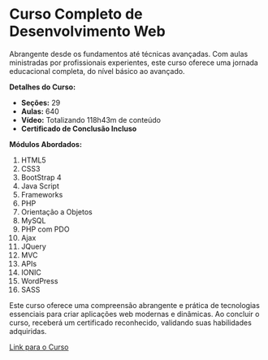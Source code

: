 
# Curso Completo de Desenvolvimento Web

Abrangente desde os fundamentos até técnicas avançadas. Com aulas ministradas por profissionais experientes, este curso oferece uma jornada educacional completa, do nível básico ao avançado.

**Detalhes do Curso:**
- **Seções:** 29
- **Aulas:** 640
- **Vídeo:** Totalizando 118h43m de conteúdo
- **Certificado de Conclusão Incluso**

**Módulos Abordados:**
1. HTML5
2. CSS3
3. BootStrap 4
4. Java Script
5. Frameworks
6. PHP
7. Orientação a Objetos
8. MySQL
9. PHP com PDO
10. Ajax
11. JQuery
12. MVC
13. APIs
14. IONIC
15. WordPress
16. SASS

Este curso oferece uma compreensão abrangente e prática de tecnologias essenciais para criar aplicações web modernas e dinâmicas. Ao concluir o curso, receberá um certificado reconhecido, validando suas habilidades adquiridas.

[Link para o Curso](https://www.udemy.com/share/101WK03@RcZINwnSD-F0IVb_jBLbAlLmL0Vzh-nrGE6VYUGcpu9ACY4eKpPu1rFfpRATwD2L6Q==/)
